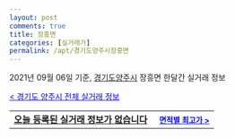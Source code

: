 ```yaml
---
layout: post
comments: true
title: 장흥면
categories: [실거래가]
permalink: /apt/경기도양주시장흥면
---
```


2021년 09월 06일 기준, <a href="/apt/경기도양주시">경기도양주시</a> 장흥면 한달간 실거래 정보

<a style="color: blue;" href="/apt/경기도양주시">< 경기도 양주시 전체 실거래 정보</a>
<!---- start ---->
<table>
  <tr>
    <td colspan="4" style="font-weight: bold;"><a href="/apt/경기도양주시장흥면{name_without_space}">오늘 등록된 실거래 정보가 없습니다</a> &nbsp;&nbsp;&nbsp; <a style="color: blue; font-size: smaller;" href="/apt/경기도양주시장흥면{name_without_space}">면적별 최고가 ></a></td>
  </tr>
    
</table>
<!---- end ---->
    